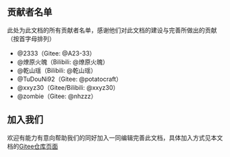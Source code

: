 ## 贡献者名单
此处为此文档的所有贡献者名单，感谢他们对此文档的建设与完善所做出的贡献（按首字母排列）

- @2333（Gitee: @A23-33）
- @燎原火魄（Bilibili: @燎原火魄）
- @乾山瑶（Bilibili: @乾山瑶）
- @TuDouNi92（Gitee: @potatocraft）
- @xxyz30（Gitee/Bilibili: @xxyz30）
- @zombie（Gitee: @nhzzz）

## 加入我们
欢迎有能力有意向帮助我们的同好加入一同编辑完善此文档，具体加入方式见本文档的[Gitee仓库页面](https://github.com/AbbottMc/bedrock_plugin_dev/)